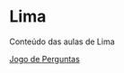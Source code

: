 # Lima
Conteúdo das aulas de Lima

[Jogo de Perguntas](https://athilas-silva.github.io/Lima/Aula15_atividade/index.html)